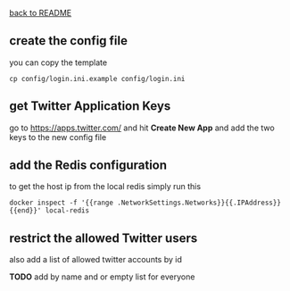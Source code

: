 [back to README](../README.md)

## create the config file
you can copy the template
```
cp config/login.ini.example config/login.ini
```

## get Twitter Application Keys
go to https://apps.twitter.com/ and hit **Create New App** and add the two keys to the new config file

## add the Redis configuration
to get the host ip from the local redis simply run this
```
docker inspect -f '{{range .NetworkSettings.Networks}}{{.IPAddress}}{{end}}' local-redis
```

## restrict the allowed Twitter users
also add a list of allowed twitter accounts by id

**TODO** add by name and or empty list for everyone
